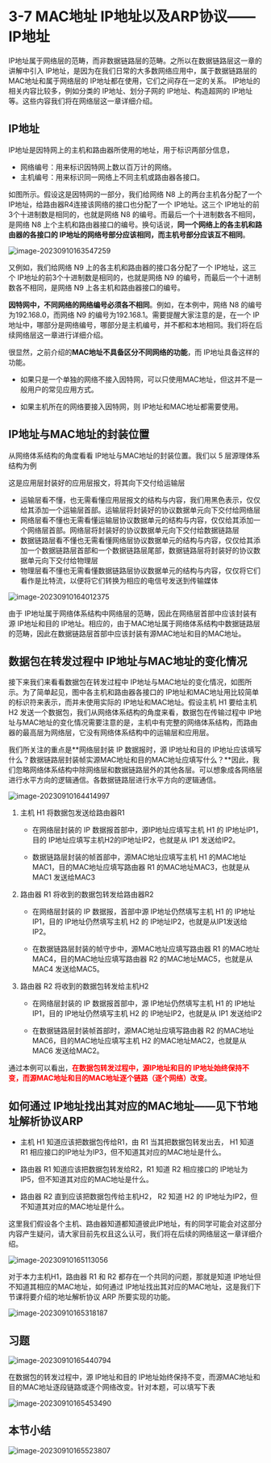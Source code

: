 # 3-7 MAC地址 IP地址以及ARP协议——IP地址

IP地址属于网络层的范畴，而非数据链路层的范畴。之所以在数据链路层这一章的讲解中引入 IP地址，是因为在我们日常的大多数网络应用中，属于数据链路层的MAC地址和属于网络层的 IP地址都在使用，它们之间存在一定的关系。 IP地址的相关内容比较多，例如分类的 IP地址、划分子网的 IP地址、构造超网的 IP地址等。这些内容我们将在网络层这一章详细介绍。

## IP地址

IP地址是因特网上的主机和路由器所使用的地址，用于标识两部分信息，

- 网络编号：用来标识因特网上数以百万计的网络。
- 主机编号：用来标识同一网络上不同主机或路由器各接口。

如图所示。假设这是因特网的一部分，我们给网络 N8 上的两台主机各分配了一个 IP地址，给路由器R4连接该网络的接口也分配了一个 IP地址。这三个 IP地址的前3个十进制数是相同的，也就是网络 N8 的编号。而最后一个十进制数各不相同，是网络 N8 上个主机和路由器接口的编号。换句话说，**同一个网络上的各主机和路由器的各接口的 IP地址的网络号部分应该相同，而主机号部分应该互不相同**。

![image-20230910163547259](./assets/image-20230910163547259.png)

又例如，我们给网络 N9 上的各主机和路由器的接口各分配了一个 IP地址，这三个 IP地址的前3个十进制数是相同的，也就是网络 N9 的编号，而最后一个十进制数各不相同，是网络 N9 上各主机和路由器接口的编号。

**因特网中，不同网络的网络编号必须各不相同**。例如，在本例中，网络 N8 的编号为192.168.0，而网络 N9 的编号为192.168.1。需要提醒大家注意的是，在一个 IP地址中，哪部分是网络编号，哪部分是主机编号，并不都和本地相同。我们将在后续网络层这一章进行详细介绍。

很显然，之前介绍的**MAC地址不具备区分不同网络的功能**，而 IP地址具备这样的功能。

- 如果只是一个单独的网络不接入因特网，可以只使用MAC地址，但这并不是一般用户的常见应用方式。

- 如果主机所在的网络要接入因特网，则 IP地址和MAC地址都需要使用。

## IP地址与MAC地址的封装位置

从网络体系结构的角度看看 IP地址与MAC地址的封装位置。我们以 5 层源理体系结构为例

这是应用层封装好的应用层报文，将其向下交付给运输层

- 运输层看不懂，也无需看懂应用层报文的结构与内容，我们用黑色表示，仅仅给其添加一个运输层首部。运输层将封装好的协议数据单元向下交付给网络层
- 网络层看不懂也无需看懂运输层协议数据单元的结构与内容，仅仅给其添加一个网络层首部。网络层将封装好的协议数据单元向下交付给数据链路层
- 数据链路层看不懂也无需看懂网络层协议数据单元的结构与内容，仅仅给其添加一个数据链路层首部和一个数据链路层尾部，数据链路层将封装好的协议数据单元向下交付给物理层
- 物理层看不懂也无需看懂数据链路层协议数据单元的结构与内容，仅仅将它们看作是比特流，以便将它们转换为相应的电信号发送到传输媒体

![image-20230910164012375](./assets/image-20230910164012375.png)

由于 IP地址属于网络体系结构中网络层的范畴，因此在网络层首部中应该封装有源 IP地址和目的 IP地址。相应的，由于MAC地址属于网络体系结构中数据链路层的范畴，因此在数据链路层首部中应该封装有源MAC地址和目的MAC地址。

## 数据包在转发过程中 IP地址与MAC地址的变化情况

接下来我们来看看数据包在转发过程中 IP地址与MAC地址的变化情况，如图所示。为了简单起见，图中各主机和路由器各接口的 IP地址和MAC地址用比较简单的标识符来表示，而并未使用实际的 IP地址和MAC地址。假设主机 H1 要给主机 H2 发送一个数据包，我们从网络体系结构的角度来看，数据包在传输过程中 IP地址与MAC地址的变化情况需要注意的是，主机中有完整的网络体系结构，而路由器的最高层为网络层，它没有网络体系结构中的运输层和应用层。

我们所关注的重点是**网络层封装 IP 数据报时，源 IP地址和目的 IP地址应该填写什么？数据链路层封装帧实源MAC地址和目的MAC地址应填写什么？**因此，我们忽略网络体系结构中除网络层和数据链路层外的其他各层。可以想象成各网络层进行水平方向的逻辑通信。各数据链路层进行水平方向的逻辑通信。

![image-20230910164414997](./assets/image-20230910164414997.png)

1. 主机 H1 将数据包发送给路由器R1

   - 在网络层封装的 IP 数据报首部中，源IP地址应填写主机 H1 的 IP地址IP1，目的 IP地址应填写主机H2的IP地址IP2，也就是从 IP1 发送给IP2。

   - 数据链路层封装的帧首部中，源MAC地址应填写主机 H1 的MAC地址MAC1，目的MAC地址应填写路由器 R1 的MAC地址MAC3，也就是从MAC1 发送给MAC3

2. 路由器 R1 将收到的数据包转发给路由器R2

   - 在网络层封装的 IP 数据报，首部中源 IP地址仍然填写主机 H1 的 IP地址IP1，目的 IP地址仍然填写主机 H2 的 IP地址IP2，也就是从IP1发送给IP2。

   - 在数据链路层封装的帧守步中，源MAC地址应填写路由器 R1 的MAC地址MAC4，目的MAC地址应填写路由器 R2 的MAC地址MAC5，也就是从MAC4 发送给MAC5。

3. 路由器 R2 将收到的数据包转发给主机H2

   - 在网络层封装的 IP 数据报首部中，源 IP地址仍然填写主机 H1 的 IP地址IP1，目的 IP地址仍然填写主机 H2 的 IP地址IP2，也就是从 IP1 发送给IP2

   - 在数据链路层封装帧首部时，源MAC地址应填写路由器 R2 的MAC地址MAC6，目的MAC地址应填写主机 H2 的MAC地址MAC2，也就是从MAC6 发送给MAC2。

通过本例可以看出，<font color=red>**在数据包转发过程中，源IP地址和目的 IP地址始终保持不变，而源MAC地址和目的MAC地址逐个链路（逐个网络）改变**</font>。

## 如何通过 IP地址找出其对应的MAC地址——见下节地址解析协议ARP

-  主机 H1 知道应该把数据包传给R1，由 R1 当其把数据包转发出去， H1 知道 R1 相应接口的IP地址为IP3，但不知道其对应的MAC地址是什么。

- 路由器 R1 知道应该把数据包转发给R2，R1 知道 R2 相应接口的 IP地址为IP5，但不知道其对应的MAC地址是什么。

- 路由器 R2 直到应该把数据包传给主机H2， R2 知道 H2 的 IP地址为IP2，但不知道其对应的MAC地址是什么。

这里我们假设各个主机、路由器知道都知道彼此IP地址，有的同学可能会对这部分内容产生疑问，请大家目前先权且这么认可，我们将在后续的网络层这一章详细介绍。

![image-20230910165113056](./assets/image-20230910165113056.png)

对于本力主机H1，路由器 R1 和 R2 都存在一个共同的问题，那就是知道 IP地址但不知道其相应的MAC地址，如何通过 IP地址找出其对应的MAC地址，这是我们下节课将要介绍的地址解析协议 ARP 所要实现的功能。

![image-20230910165318187](./assets/image-20230910165318187.png)

## 习题

![image-20230910165440794](./assets/image-20230910165440794.png)

在数据包的转发过程中，源 IP地址和目的 IP地址始终保持不变，而源MAC地址和目的MAC地址逐段链路或逐个网络改变。针对本题，可以填写下表

![image-20230910165453490](./assets/image-20230910165453490.png)

## 本节小结

![image-20230910165523807](./assets/image-20230910165523807.png)